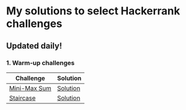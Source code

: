 # My solutions to select Hackerrank challenges

## Updated daily!

### 1. Warm-up challenges

| Challenge  | Solution |
| ------------- | ------------- |
|  [Mini-Max Sum](https://www.hackerrank.com/challenges/mini-max-sum/problem) | [Solution](https://github.com/mughees-asif/hackerrank-solved-challenges/blob/master/warmup/miniMaxChallenge/src/com/mughees/Main.java)  |
| [Staircase](https://www.hackerrank.com/challenges/staircase/problem)  | [Solution](https://github.com/mughees-asif/hackerrank-solved-challenges/blob/master/warmup/Staircase/src/com/mughees/Main.java)  |